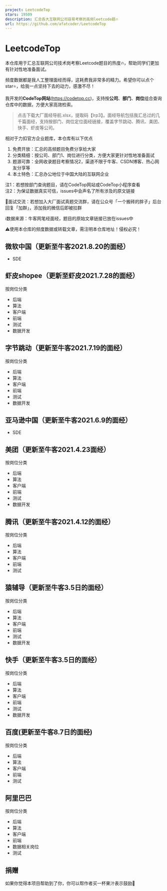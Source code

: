 ```yaml
---
project: LeetcodeTop
stars: 19509
description: 汇总各大互联网公司容易考察的高频leetcode题🔥
url: https://github.com/afatcoder/LeetcodeTop
---
```


LeetcodeTop
===========

本仓库用于汇总互联网公司技术岗考察Leetcode题目的热度:fire:，帮助同学们更加有针对性地准备面试。

频度数据都是我人工整理面经而得，这耗费我非常多的精力。希望你可以点个star⭐，给我一点坚持下去的动力，感激不尽！

我开发的**CodeTop网站**(https://codetop.cc)，支持按**公司**、**部门**、**岗位**组合查询仓库中的数据，方便大家高效检索。

> 点击下载大厂面经导航.xlsx，提取码【lrp3】。面经导航包括我汇总过的几千篇面经，支持按部门、岗位定位面经链接，覆盖字节跳动、腾讯、美团、快手、虾皮等公司。

相对于力扣官方企业题库，本仓库有以下优点

1.  免费开放：汇总的高频题目免费分享给大家
2.  分类精细：按公司、部门1、岗位进行分类，方便大家更针对性地准备面试
3.  题源可靠：全网收录题目考察情况2，渠道不限于牛客、CSDN博客、热心网友分享等
4.  本土特色：汇总办公地位于中国大陆的互联网企业

注1：若想按部门查询题目，请在CodeTop网站或CodeTop小程序查看  
注2：为保证数据真实可信，issues中会声名了所有涉及的原文链接

💬面试交流：若想加入大厂面试真题交流群，请在公众号「一个搬砖的胖子」后台回复「加群」，添加我的微信后即被拉群

ℹ️数据来源：牛客网笔经面经，题目的原始文章链接已放在issues中

⚠️使用本仓库的频度数据或转载文章，需注明本仓库地址！侵权必究！

微软中国（更新至牛客2021.8.20的面经）
-----------------------

-   SDE

虾皮shopee（更新至虾皮2021.7.28的面经）
---------------------------

按岗位分类

-   后端
-   算法
-   客户端
-   前端
-   测试
-   数据开发

字节跳动（更新至牛客2021.7.19的面经）
-----------------------

按岗位分类

-   后端
-   算法
-   客户端
-   前端
-   测试
-   数据开发

亚马逊中国（更新至牛客2021.6.9的面经）
-----------------------

-   SDE

美团（更新至牛客2021.4.23面经）
--------------------

按岗位分类

-   后端
-   算法
-   客户端
-   前端
-   测试
-   数据开发

腾讯（更新至牛客2021.4.12的面经）
---------------------

按岗位分类

-   后端
-   算法
-   客户端
-   前端
-   测试

猿辅导（更新至牛客3.5日的面经）
-----------------

按岗位分类

-   后端
-   算法
-   客户端
-   前端
-   测试
-   数据开发

快手（更新至牛客3.5日的面经）
----------------

按岗位分类

-   后端
-   算法
-   客户端
-   前端
-   测试
-   数据开发

百度(更新至牛客8.7日的面经)
----------------

按岗位分类

-   后端
-   算法
-   客户端
-   前端
-   测试

阿里巴巴
----

按岗位分类

-   后端
-   算法
-   客户端
-   前端
-   数据相关岗位
-   测试

捐赠
--

如果你觉得本项目帮助到了你，你可以帮作者买一杯果汁表示鼓励🍹
